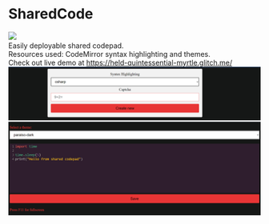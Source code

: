 # SharedCode
<img src='https://img.shields.io/badge/OpenSource-Share your code-green'><br />
Easily deployable shared codepad.
<br />
Resources used: CodeMirror syntax highlighting and themes.
<br />
Check out live demo at <a href='https://held-quintessential-myrtle.glitch.me/'>https://held-quintessential-myrtle.glitch.me/</a>
<img src='screen111234.png' />
<img src='screen114105.png' />
